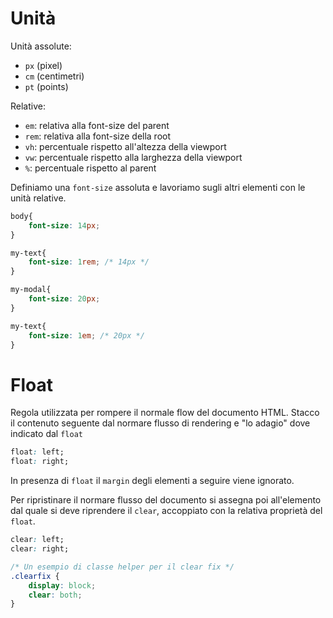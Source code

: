 # Unità

Unità assolute:

- `px` (pixel)
- `cm` (centimetri)
- `pt` (points)

Relative:

- `em`: relativa alla font-size del parent
- `rem`: relativa alla font-size della root
- `vh`: percentuale rispetto all'altezza della viewport
- `vw`: percentuale rispetto alla larghezza della viewport
- `%`: percentuale rispetto al parent

Definiamo una `font-size` assoluta e lavoriamo sugli altri elementi con le unità relative.

```css
body{
	font-size: 14px;
}

my-text{
	font-size: 1rem; /* 14px */
}
```

```css
my-modal{
	font-size: 20px;
}

my-text{
	font-size: 1em; /* 20px */
}
```

# Float

Regola utilizzata per rompere il normale flow del documento HTML. Stacco il contenuto seguente dal normare flusso di rendering e "lo adagio" dove indicato dal `float`

```css
float: left;
float: right;
```

In presenza di `float` il `margin`  degli elementi a seguire viene ignorato.

Per ripristinare il normare flusso del documento si assegna poi all'elemento dal quale si deve riprendere il `clear`, accoppiato con la relativa proprietà del `float`.

```css
clear: left;
clear: right;
```

```css
/* Un esempio di classe helper per il clear fix */
.clearfix {
	display: block;
	clear: both;
}
```
